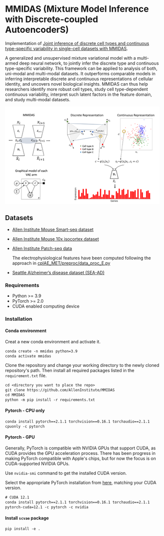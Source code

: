 # MMIDAS (Mixture Model Inference with Discrete-coupled AutoencoderS)

Implementation of [Joint inference of discrete cell types and continuous type-specific variability in single-cell datasets with MMIDAS](https://www.biorxiv.org/content/10.1101/2023.10.02.560574v1.abstract).

A generalized and unsupervised mixture variational model with a multi-armed deep neural network, to jointly infer the discrete type and continuous type-specific variability. This framework can be applied to analysis of both, uni-modal and multi-modal datasets. It outperforms comparable models in inferring interpretable discrete and continuous representations of cellular identity, and uncovers novel biological insights. MMIDAS can thus help researchers identify more robust cell types, study cell type-dependent continuous variability, interpret such latent factors in the feature domain, and study multi-modal datasets.

![](MMIDAS.png)
## Datasets
- [Allen Institute Mouse Smart-seq dataset](https://portal.brain-map.org/atlases-and-data/rnaseq/mouse-v1-and-alm-smart-seq)
- [Allen Institute Mouse 10x isocortex dataset](https://assets.nemoarchive.org/dat-jb2f34y)
- [Allen Institute Patch-seq data](https://dandiarchive.org/dandiset/000020/)

  The electrophysiological features have been computed following the approach in [cplAE_MET/preproc/data_proc_E.py](cplAE_MET/preproc/data_proc_E.py)
- [Seattle Alzheimer’s disease dataset (SEA-AD)](https://SEA-AD.org/)

### Requirements
- Python >= 3.9
- PyTorch >= 2.0
- CUDA enabled computing device

### Installation
#### Conda environment
Creat a new conda environment and activate it.
```
conda create -n mmidas python=3.9
conda activate mmidas
```
Clone the repository and change your working directory to the newly cloned repository's path. Then install all required packages listed in the ```requirement.txt``` file.
```
cd <directory you want to place the repo>
git clone https://github.com/AllenInstitute/MMIDAS
cd MMIDAS
python -m pip install -r requirements.txt
```
#### Pytorch - CPU only
```
conda install pytorch==2.1.1 torchvision==0.16.1 torchaudio==2.1.1 cpuonly -c pytorch
```

#### Pytorch - GPU
Generally, PyTorch is compatible with NVIDIA GPUs that support CUDA, as CUDA provides the GPU acceleration process. There has been progress in making PyTorch compatible with Apple's chips, but for now the focus is on CUDA-supported NVIDIA GPUs.

Use ```nvidia-smi``` command to get the installed CUDA version.

Select the appropriate PyTorch installation from [here](https://pytorch.org/get-started/previous-versions/), matching your CUDA version.

```
# CUDA 12.1
conda install pytorch==2.1.1 torchvision==0.16.1 torchaudio==2.1.1 pytorch-cuda=12.1 -c pytorch -c nvidia
```

#### Install ```scvae``` package
```
pip install -e .    
```
